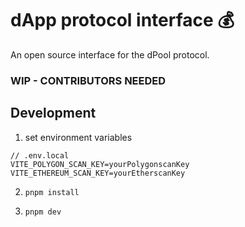 # dApp protocol interface 💰

An open source interface for the dPool protocol.

### WIP - CONTRIBUTORS NEEDED

## Development

1. set environment variables

```
// .env.local
VITE_POLYGON_SCAN_KEY=yourPolygonscanKey   
VITE_ETHEREUM_SCAN_KEY=yourEtherscanKey
```

2. `pnpm install`    

3. `pnpm dev`

